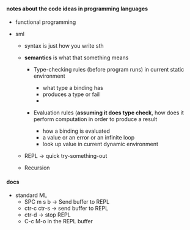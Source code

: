 #### notes about the code ideas in programming languages
  * functional programming

  * sml
    - syntax is just how you write sth
    - **semantics** is what that something means
      + Type-checking rules (before program runs) in current static environment
        - what type a binding has
        - produces a type or fail
        -

      + Evaluation rules (**assuming it does type check**, how does it perform computation in order to produce a result
        - how a binding is evaluated
        - a value or an error or an infinite loop
        - look up value in current dynamic environment

    - REPL  -> quick try-something-out
    - Recursion


#### docs
  * standard ML
    - SPC m s b -> Send buffer to REPL
    - ctr-c ctr-s -> send buffer to REPL
    - ctr-d -> stop REPL
    - C-c M-o in the REPL buffer
